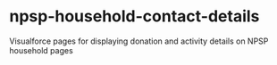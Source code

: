 npsp-household-contact-details
==============================

Visualforce pages for displaying donation and activity details on NPSP household pages